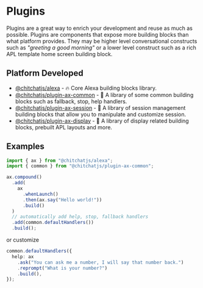 # Plugins

<Badge text="new" />

Plugins are a great way to enrich your development and reuse as much as possible. Plugins are components that expose more building blocks than what platform provides. They may be higher level conversational constructs such as _"greeting a good morning"_ or a lower level construct such as a rich APL template home screen building block.

## Platform Developed

- [@chitchatjs/alexa](https://www.npmjs.com/package/@chitchatjs/alexa) - 🔥 Core Alexa building blocks library.
- [@chitchatjs/plugin-ax-common](https://www.npmjs.com/package/@chitchatjs/plugin-ax-common) - 👋 A library of some common building blocks such as fallback, stop, help handlers.
- [@chitchatjs/plugin-ax-session](https://www.npmjs.com/package/@chitchatjs/plugin-ax-session) - 👋 A library of session management building blocks that allow you to manipulate and customize session.
- [@chitchatjs/plugin-ax-display](https://www.npmjs.com/package/@chitchatjs/plugin-ax-display) - 👋 A library of display related building blocks, prebuilt APL layouts and more.

## Examples

```ts
import { ax } from "@chitchatjs/alexa";
import { common } from "@chitchatjs/plugin-ax-common";

ax.compound()
  .add(
    ax
      .whenLaunch()
      .then(ax.say("Hello world!"))
      .build()
  )
  // automatically add help, stop, fallback handlers
  .add(common.defaultHandlers())
  .build();
```

or customize

```ts
common.defaultHandlers({
  help: ax
    .ask("You can ask me a number, I will say that number back.")
    .reprompt("What is your number?")
    .build(),
});
```
